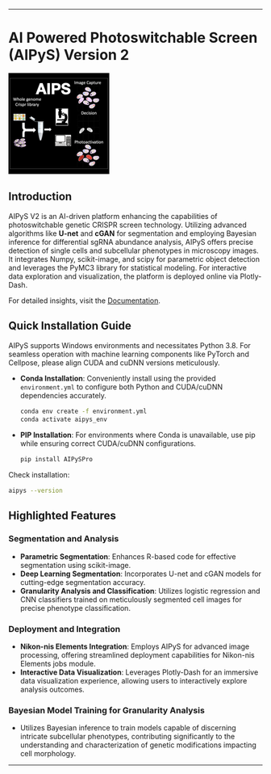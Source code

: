 
---

# AI Powered Photoswitchable Screen (AIPyS) Version 2

![AIPyS Logo](https://github.com/gkanfer/AI-PS/raw/master/logoAIPS.png)

## Introduction

AIPyS V2 is an AI-driven platform enhancing the capabilities of photoswitchable genetic CRISPR screen technology. Utilizing advanced algorithms like **U-net** and **cGAN** for segmentation and employing Bayesian inference for differential sgRNA abundance analysis, AIPyS offers precise detection of single cells and subcellular phenotypes in microscopy images. It integrates Numpy, scikit-image, and scipy for parametric object detection and leverages the PyMC3 library for statistical modeling. For interactive data exploration and visualization, the platform is deployed online via Plotly-Dash.

For detailed insights, visit the [Documentation](https://gkanfer.github.io/AIPyS/).

## Quick Installation Guide

AIPyS supports Windows environments and necessitates Python 3.8. For seamless operation with machine learning components like PyTorch and Cellpose, please align CUDA and cuDNN versions meticulously.

- **Conda Installation**: Conveniently install using the provided `environment.yml` to configure both Python and CUDA/cuDNN dependencies accurately.
    ```bash
    conda env create -f environment.yml
    conda activate aipys_env
    ```

- **PIP Installation**: For environments where Conda is unavailable, use pip while ensuring correct CUDA/cuDNN configurations.
    ```bash
    pip install AIPySPro
    ```

Check installation:
```bash
aipys --version
```

## Highlighted Features

### Segmentation and Analysis
- **Parametric Segmentation**: Enhances R-based code for effective segmentation using scikit-image.
- **Deep Learning Segmentation**: Incorporates U-net and cGAN models for cutting-edge segmentation accuracy.
- **Granularity Analysis and Classification**: Utilizes logistic regression and CNN classifiers trained on meticulously segmented cell images for precise phenotype classification.

### Deployment and Integration
- **Nikon-nis Elements Integration**: Employs AIPyS for advanced image processing, offering streamlined deployment capabilities for Nikon-nis Elements jobs module.
- **Interactive Data Visualization**: Leverages Plotly-Dash for an immersive data visualization experience, allowing users to interactively explore analysis outcomes.

### Bayesian Model Training for Granularity Analysis
- Utilizes Bayesian inference to train models capable of discerning intricate subcellular phenotypes, contributing significantly to the understanding and characterization of genetic modifications impacting cell morphology.

---